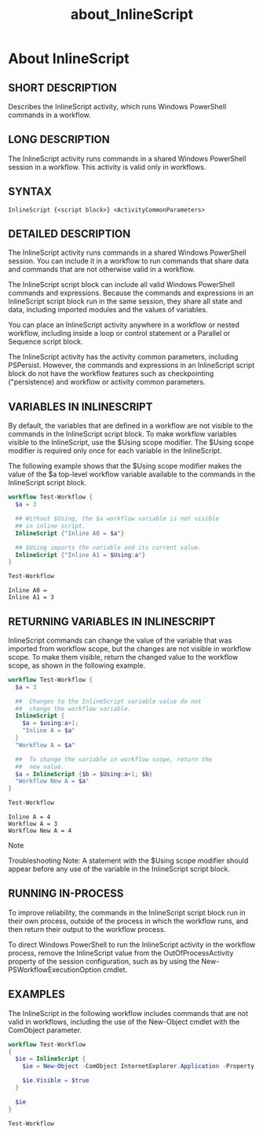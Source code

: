 ﻿---
ms.date:  06/09/2017
schema:  2.0.0
locale:  en-us
keywords:  powershell,cmdlet
title:  about_InlineScript
---
# About InlineScript

## SHORT DESCRIPTION

Describes the InlineScript activity, which runs Windows
PowerShell commands in a workflow.

## LONG DESCRIPTION

The InlineScript activity runs commands in a shared
Windows PowerShell session in a workflow. This activity
is valid only in workflows.

## SYNTAX

```
InlineScript {<script block>} <ActivityCommonParameters>
```

## DETAILED DESCRIPTION

The InlineScript activity runs commands in a shared
Windows PowerShell session. You can include it in a
workflow to run commands that share data and commands
that are not otherwise valid in a workflow.

The InlineScript script block can include all valid
Windows PowerShell commands and expressions. Because the
commands and expressions in an InlineScript script block
run in the same session, they share all state and data,
including imported modules and the values of variables.

You can place an InlineScript activity anywhere in a workflow
or nested workflow, including inside a loop or control
statement or a Parallel or Sequence script block.

The InlineScript activity has the activity common parameters,
including PSPersist. However, the commands and expressions in
an InlineScript script block do not have the workflow features
such as checkpointing ("persistence) and workflow or activity
common parameters.

## VARIABLES IN INLINESCRIPT

By default, the variables that are defined in a workflow are
not visible to the commands in the InlineScript script block.
To make workflow variables visible to the InlineScript, use the
$Using scope modifier. The $Using scope modifier is required
only once for each variable in the InlineScript.

The following example shows that the $Using scope modifier
makes the value of the $a top-level workflow variable available
to the commands in the InlineScript script block.

```powershell
workflow Test-Workflow {
  $a = 3

  ## Without $Using, the $a workflow variable is not visible
  ## in inline script.
  InlineScript {"Inline A0 = $a"}

  ## $Using imports the variable and its current value.
  InlineScript {"Inline A1 = $Using:a"}
}

Test-Workflow
```

```output
Inline A0 =
Inline A1 = 3
```

## RETURNING VARIABLES IN INLINESCRIPT

InlineScript commands can change the value of the variable
that was imported from workflow scope, but the changes are
not visible in workflow scope. To make them visible, return
the changed value to the workflow scope, as shown in the
following example.

```powershell
workflow Test-Workflow {
  $a = 3

  ##  Changes to the InlineScript variable value do not
  ##  change the workflow variable.
  InlineScript {
    $a = $using:a+1;
    "Inline A = $a"
  }
  "Workflow A = $a"

  ##  To change the variable in workflow scope, return the
  ##  new value.
  $a = InlineScript {$b = $Using:a+1; $b}
  "Workflow New A = $a"
}

Test-Workflow
```

```output
Inline A = 4
Workflow A = 3
Workflow New A = 4
```

> [!NOTE]
> Troubleshooting Note:  A statement with the $Using scope modifier
> should appear before any use of the variable in the InlineScript
> script block.

## RUNNING IN-PROCESS

To improve reliability, the commands in the InlineScript script
block run in their own process, outside of the  process in which
the workflow runs, and then return their output to the workflow
process.

To direct Windows PowerShell to run the InlineScript activity in
the workflow process, remove the InlineScript value from the
OutOfProcessActivity property of the session configuration,
such as by using the New-PSWorkflowExecutionOption cmdlet.

## EXAMPLES

The InlineScript in the following workflow includes commands
that are not valid in workflows, including the use of the
New-Object cmdlet with the ComObject parameter.

```powershell
workflow Test-Workflow
{
  $ie = InlineScript {
    $ie = New-Object -ComObject InternetExplorer.Application -Property @{navigate2="www.microsoft.com"}

    $ie.Visible = $true
  }

  $ie
}

Test-Workflow
```